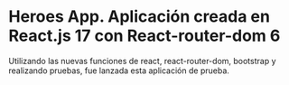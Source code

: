 # Heroes App. Aplicación creada en React.js 17 con React-router-dom 6

Utilizando las nuevas funciones de react, react-router-dom, bootstrap y realizando pruebas, fue lanzada esta aplicación de prueba.